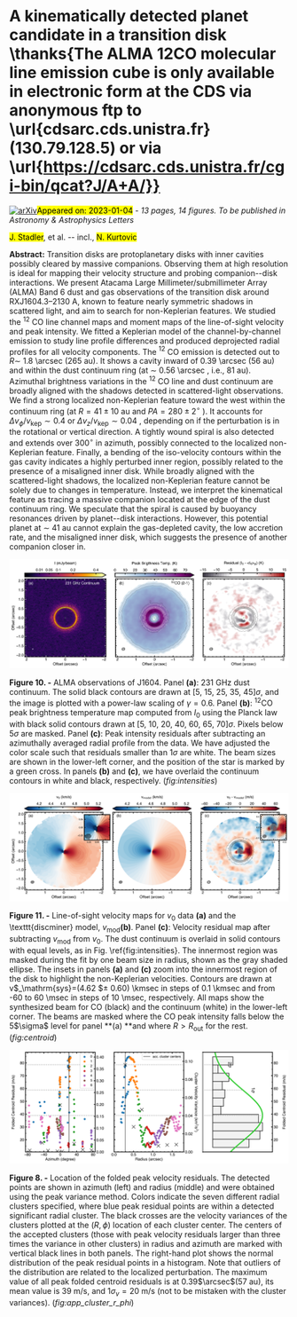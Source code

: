 <div class="macros" style="visibility:hidden;">
$\newcommand{\ensuremath}{}$
$\newcommand{\xspace}{}$
$\newcommand{\object}[1]{\texttt{#1}}$
$\newcommand{\farcs}{{.}''}$
$\newcommand{\farcm}{{.}'}$
$\newcommand{\arcsec}{''}$
$\newcommand{\arcmin}{'}$
$\newcommand{\ion}[2]{#1#2}$
$\newcommand{\textsc}[1]{\textrm{#1}}$
$\newcommand{\hl}[1]{\textrm{#1}}$
$\newcommand{\arraystretch}{1}$
$\newcommand{\arraystretch}{2}$</div>

<div class="macros" style="visibility:hidden;">
$\newcommand{\ensuremath}{}$
$\newcommand{\xspace}{}$
$\newcommand{\object}[1]{\texttt{#1}}$
$\newcommand{\farcs}{{.}''}$
$\newcommand{\farcm}{{.}'}$
$\newcommand{\arcsec}{''}$
$\newcommand{\arcmin}{'}$
$\newcommand{\ion}[2]{#1#2}$
$\newcommand{\textsc}[1]{\textrm{#1}}$
$\newcommand{\hl}[1]{\textrm{#1}}$
$\newcommand{\arraystretch}{1}$
$\newcommand{\arraystretch}{2}$</div>



<div id="title">

# A kinematically detected planet candidate in a transition disk \thanks{The ALMA 12CO molecular line emission cube is only available in electronic form at the CDS via anonymous ftp to \url{cdsarc.cds.unistra.fr} (130.79.128.5) or via \url{https://cdsarc.cds.unistra.fr/cgi-bin/qcat?J/A+A/}}

</div>
<div id="comments">

[![arXiv](https://img.shields.io/badge/arXiv-2301.01684-b31b1b.svg)](https://arxiv.org/abs/2301.01684)<mark>Appeared on: 2023-01-04</mark> - _13 pages, 14 figures. To be published in Astronomy & Astrophysics Letters_

</div>
<div id="authors">

<mark>J. Stadler</mark>, et al. -- incl., <mark>N. Kurtovic</mark>

</div>
<div id="abstract">

**Abstract:** Transition disks are protoplanetary disks with inner cavities possibly cleared by massive companions. Observing them at high resolution is ideal for mapping their velocity structure and probing companion--disk interactions. We present Atacama Large Millimeter/submillimeter Array (ALMA) Band 6 dust and gas observations of the transition disk around RXJ1604.3–2130 A, known to feature nearly symmetric shadows in scattered light, and aim to search for non-Keplerian features. We studied the $^{12}$ CO line channel maps and moment maps of the line-of-sight velocity and peak intensity. We fitted a Keplerian model of the channel-by-channel emission to study line profile differences and produced deprojected radial profiles for all velocity components. The $^{12}$ CO emission is detected out to $R\sim$ 1.8 \arcsec (265 au). It shows a cavity inward of 0.39 \arcsec (56 au) and within the  dust continuum ring (at $\sim$ 0.56 \arcsec , i.e., 81 au).   Azimuthal brightness variations in the $^{12}$ CO line and dust continuum are broadly aligned with the shadows detected in scattered-light observations. We find a strong localized non-Keplerian feature toward the west within the continuum ring (at ${R=41\pm10}$ au and ${PA=280\pm2^\circ}$ ). It accounts for $\Delta v_\phi/v_\mathrm{kep}\sim0.4$ or $\Delta v_z/v_\mathrm{kep}\sim0.04$ , depending on if the perturbation is in the rotational or vertical direction.   A tightly wound spiral is also detected and extends over $300^\circ$ in azimuth, possibly connected to the localized non-Keplerian  feature. Finally, a bending of the iso-velocity contours within the gas cavity indicates a highly perturbed inner region, possibly related to the presence of a misaligned inner disk. While broadly aligned with the scattered-light shadows, the localized non-Keplerian feature cannot be solely due to changes in temperature. Instead, we interpret the kinematical feature as tracing a massive companion located at the edge of the dust continuum ring. We speculate that the spiral is caused by buoyancy resonances driven by planet--disk interactions.   However, this potential planet at $\sim$ 41 au cannot explain the gas-depleted cavity, the low accretion rate, and the misaligned inner disk, which suggests the presence of another companion closer in.

</div>

<div id="div_fig1">

<img src="tmp_2301.01684/./figures/J1604_Dust_PeakFlux_Temp_resid_new_res.png" alt="Fig10" width="100%"/>

**Figure 10. -** ALMA observations of J1604. Panel **(a)**: 231 GHz dust continuum. The solid black contours are drawn at [5, 15, 25, 35, 45]$\sigma$, and the image is plotted with a power-law scaling of $\gamma=0.6$. Panel **(b)**: $^{12}$CO peak brightness temperature map computed from $I_\mathrm{0}$ using the Planck law with black solid contours drawn at [5, 10, 20, 40, 60, 65, 70]$\sigma$. Pixels below $5\sigma$ are masked. Panel **(c)**: Peak intensity residuals after subtracting an azimuthally averaged radial profile from the data. We have adjusted the color scale such that residuals smaller than $1\sigma$ are white. The beam sizes are shown in the lower-left corner, and the position of the star is marked by a green cross. In panels **(b)** and **(c)**, we have overlaid the continuum contours in white and black, respectively. (*fig:intensities*)

</div>
<div id="div_fig2">

<img src="tmp_2301.01684/./figures/J1604_ThGauss_Cent_resid_comparsion_inplot_cf_zoomres.png" alt="Fig11" width="100%"/>

**Figure 11. -** Line-of-sight velocity maps for $v_\mathrm{0}$ data **(a)** and the \texttt{discminer} model, $v_\mathrm{mod}$**(b)**. Panel **(c)**: Velocity residual map after subtracting $v_\mathrm{mod}$ from $v_\mathrm{0}$. The dust continuum is overlaid in solid contours with equal levels, as in Fig. \ref{fig:intensities}. The innermost region was masked during the fit by one beam size in radius, shown as the gray shaded ellipse. The insets in panels **(a)** and **(c)** zoom into the innermost region of the disk to highlight the non-Keplerian velocities. Contours are drawn at v$_\mathrm{sys}=(4.62 $± 0.60) \kmsec in steps of 0.1 \kmsec and from -60 to 60 \msec in steps of 10 \msec, respectively. All maps show the synthesized beam for CO (black) and the continuum (white) in the lower-left corner.  The beams are masked where the CO peak intensity falls below the 5$\sigma$ level for panel **(a) **and where $R>R_\mathrm{out}$ for the rest. (*fig:centroid*)

</div>
<div id="div_fig3">

<img src="tmp_2301.01684/./figures/J1604_clusters_azim_rad_var_stddevGauss.png" alt="Fig8" width="100%"/>

**Figure 8. -** Location of the folded peak velocity residuals. The detected points are shown in azimuth (left) and radius (middle) and were obtained using the peak variance method. Colors indicate the seven different radial clusters specified, where blue peak residual points are within a detected significant radial cluster. The black crosses are the velocity variances of the clusters plotted at the ($R,\phi$) location of each cluster center. The centers of the accepted clusters (those with peak velocity residuals larger than three times the variance in other clusters) in radius and azimuth are marked with vertical black lines in both panels. The right-hand plot shows the normal distribution of the peak residual points in a histogram. Note that outliers of the distribution are related to the localized perturbation. The maximum value of all peak folded centroid residuals is at 0.39$\arcsec$(57 au), its mean value is 39 m/s, and $1\sigma_v=20$ m/s (not to be mistaken with the cluster variances). (*fig:app_cluster_r_phi*)

</div>
